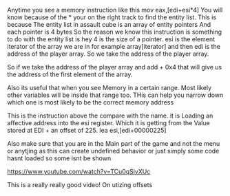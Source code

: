 


Anytime you see a memory instruction like this mov eax,[edi+esi*4] You will know because of the *  your on the right track to find the entity list. This is because The entity list in assault cube is an array of entity pointers And each pointer is 4 bytes  So the reason we know this instruction is something to do with the entity list is hey 4 is the size of a pointer. esi is the element iterator of the array we are in for example array[iterator] and then edi is the address of the player array. So we take the address of the player array.

So if we take the address of the player array and add + 0x4 that will give us the address of the first element of the array. 



Also its useful that when you see Memory in a certain range. Most likely other variables will be inside that range too. THis can help you narrow down which one is most likely to be the correct memory address


This is the instruction above the compare with the name. it is Loading an affective address into the esi register. Which it is getting from the Value stored at EDI + an offset of 225.
lea esi,[edi+00000225]



Also make sure that you are in the Main part of the game and not the menu or anytjing as this can create undefined behavior or just simply some code hasnt loaded so some isnt be shown



https://www.youtube.com/watch?v=TCu0qSivXUc


This is a really really good video! On utizing offsets 